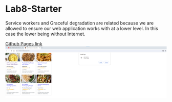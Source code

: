 # Lab8-Starter

Service workers and Graceful degradation are related because we are allowed to ensure our web application works with at a lower level. In this case the lower being without Internet.

[Github Pages link](https://ryankchon.github.io/Lab8-Starter/)
![PWA Installed](./screenshots/pwa.png)